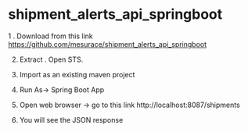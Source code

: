 # shipment_alerts_api_springboot

1 . Download from this link 
https://github.com/mesurace/shipment_alerts_api_springboot

2. Extract . Open STS.

3. Import as an existing maven project 

4. Run As-> Spring Boot App

5. Open web browser -> go to this link 
http://localhost:8087/shipments 

6. You will see the JSON response 
